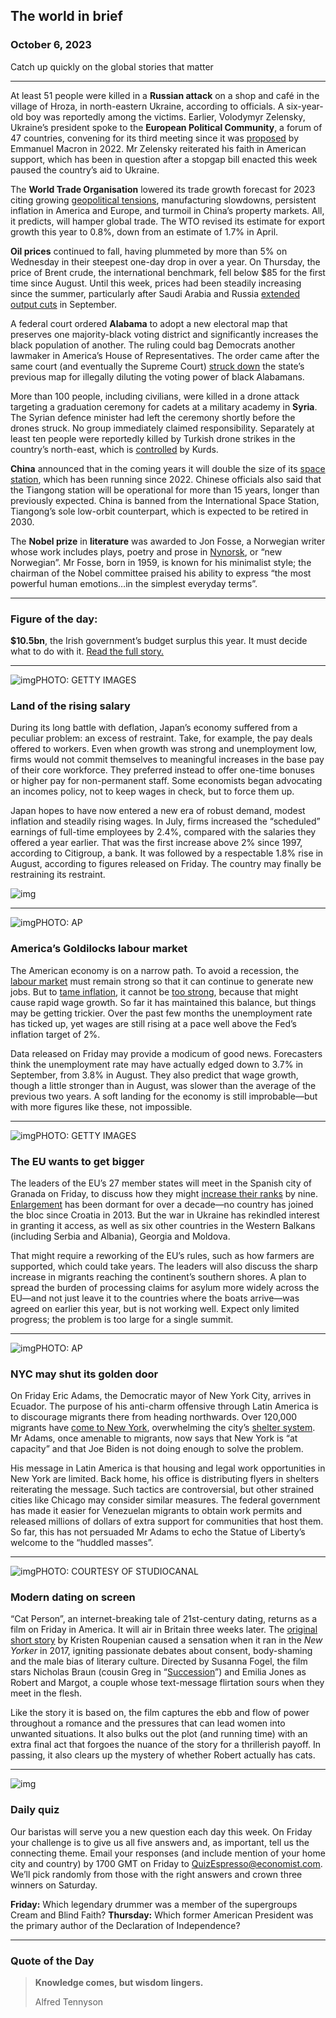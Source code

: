 ## The world in brief

### October 6, 2023

Catch up quickly on the global stories that matter



------



At least 51 people were killed in a **Russian attack** on a shop and café in the village of Hroza, in north-eastern Ukraine, according to officials. A six-year-old boy was reportedly among the victims. Earlier, Volodymyr Zelensky, Ukraine’s president spoke to the **European Political Community**, a forum of 47 countries, convening for its third meeting since it was [proposed](https://www.economist.com/europe/2022/10/06/meet-the-brand-new-european-political-community) by Emmanuel Macron in 2022. Mr Zelensky reiterated his faith in American support, which has been in question after a stopgap bill enacted this week paused the country’s aid to Ukraine.

The **World Trade Organisation** lowered its trade growth forecast for 2023 citing growing [geopolitical tensions](https://www.economist.com/special-report/2023/10/02/attempts-to-make-supply-chains-resilient-are-likely-to-fail), manufacturing slowdowns, persistent inflation in America and Europe, and turmoil in China’s property markets. All, it predicts, will hamper global trade. The WTO revised its estimate for export growth this year to 0.8%, down from an estimate of 1.7% in April.

**Oil prices** continued to fall, having plummeted by more than 5% on Wednesday in their steepest one-day drop in over a year. On Thursday, the price of Brent crude, the international benchmark, fell below $85 for the first time since August. Until this week, prices had been steadily increasing since the summer, particularly after Saudi Arabia and Russia [extended output cuts](https://www.economist.com/finance-and-economics/2023/10/03/oil-prices-fall-defying-suggestions-of-a-100-barrel) in September.

A federal court ordered **Alabama** to adopt a new electoral map that preserves one majority-black voting district and significantly increases the black population of another. The ruling could bag Democrats another lawmaker in America’s House of Representatives. The order came after the same court (and eventually the Supreme Court) [struck down](https://www.economist.com/united-states/2023/06/08/the-supreme-court-says-alabamas-electoral-map-is-discriminatory) the state’s previous map for illegally diluting the voting power of black Alabamans.

More than 100 people, including civilians, were killed in a drone attack targeting a graduation ceremony for cadets at a military academy in **Syria**. The Syrian defence minister had left the ceremony shortly before the drones struck. No group immediately claimed responsibility. Separately at least ten people were reportedly killed by Turkish drone strikes in the country’s north-east, which is [controlled](https://www.economist.com/the-economist-explains/2023/01/19/who-are-the-syrian-democratic-forces) by Kurds.

**China** announced that in the coming years it will double the size of its [space station](https://www.economist.com/china/2023/05/18/china-is-unusually-secretive-about-its-space-programme), which has been running since 2022. Chinese officials also said that the Tiangong station will be operational for more than 15 years, longer than previously expected. China is banned from the International Space Station, Tiangong’s sole low-orbit counterpart, which is expected to be retired in 2030.

The **Nobel prize** in **literature** was awarded to Jon Fosse, a Norwegian writer whose work includes plays, poetry and prose in [Nynorsk](https://www.economist.com/books-and-arts/2019/09/05/languages-are-a-battleground-for-nationalists), or “new Norwegian”. Mr Fosse, born in 1959, is known for his minimalist style; the chairman of the Nobel committee praised his ability to express “the most powerful human emotions…in the simplest everyday terms”.



------



### Figure of the day: 

**$10.5bn**, the Irish government’s budget surplus this year. It must decide what to do with it. [Read the full story.](https://www.economist.com/europe/2023/10/05/what-should-irelands-government-do-with-a-huge-budget-surplus)



------



![img](https://niceboy.online/insight/public/Espresso/PHOTOS/20231007_dap339.jpg)PHOTO: GETTY IMAGES

### Land of the rising salary

During its long battle with deflation, Japan’s economy suffered from a peculiar problem: an excess of restraint. Take, for example, the pay deals offered to workers. Even when growth was strong and unemployment low, firms would not commit themselves to meaningful increases in the base pay of their core workforce. They preferred instead to offer one-time bonuses or higher pay for non-permanent staff. Some economists began advocating an incomes policy, not to keep wages in check, but to force them up.

Japan hopes to have now entered a new era of robust demand, modest inflation and steadily rising wages. In July, firms increased the “scheduled” earnings of full-time employees by 2.4%, compared with the salaries they offered a year earlier. That was the first increase above 2% since 1997, according to Citigroup, a bank. It was followed by a respectable 1.8% rise in August, according to figures released on Friday. The country may finally be restraining its restraint.

![img](https://niceboy.online/insight/public/Espresso/PHOTOS/20231007_DAC854_0.jpg)



------



![img](https://niceboy.online/insight/public/Espresso/PHOTOS/20231007_dap345.jpg)PHOTO: AP

### America’s Goldilocks labour market

The American economy is on a narrow path. To avoid a recession, the [labour market](https://www.economist.com/finance-and-economics/2023/10/05/to-understand-americas-job-market-look-beyond-unemployed-workers) must remain strong so that it can continue to generate new jobs. But to [tame inflation](https://www.economist.com/finance-and-economics/2023/07/05/economists-draw-swords-over-how-to-fix-inflation), it cannot be [too strong](https://www.economist.com/finance-and-economics/2023/07/09/does-america-need-more-unemployment), because that might cause rapid wage growth. So far it has maintained this balance, but things may be getting trickier. Over the past few months the unemployment rate has ticked up, yet wages are still rising at a pace well above the Fed’s inflation target of 2%.

Data released on Friday may provide a modicum of good news. Forecasters think the unemployment rate may have actually edged down to 3.7% in September, from 3.8% in August. They also predict that wage growth, though a little stronger than in August, was slower than the average of the previous two years. A soft landing for the economy is still improbable—but with more figures like these, not impossible.



------



![img](https://niceboy.online/insight/public/Espresso/PHOTOS/20231007_dap343.jpg)PHOTO: GETTY IMAGES

### The EU wants to get bigger

The leaders of the EU’s 27 member states will meet in the Spanish city of Granada on Friday, to discuss how they might [increase their ranks](https://www.economist.com/europe/2023/09/28/the-eu-is-finally-rebooting-the-enlargement-machine) by nine. [Enlargement](https://www.economist.com/europe/2023/01/05/fifty-years-ago-the-eu-cracked-the-secret-of-its-current-success) has been dormant for over a decade—no country has joined the bloc since Croatia in 2013. But the war in Ukraine has rekindled interest in granting it access, as well as six other countries in the Western Balkans (including Serbia and Albania), Georgia and Moldova.

That might require a reworking of the EU’s rules, such as how farmers are supported, which could take years. The leaders will also discuss the sharp increase in migrants reaching the continent’s southern shores. A plan to spread the burden of processing claims for asylum more widely across the EU—and not just leave it to the countries where the boats arrive—was agreed on earlier this year, but is not working well. Expect only limited progress; the problem is too large for a single summit.



------



![img](https://niceboy.online/insight/public/Espresso/PHOTOS/20231007_dap336.jpg)PHOTO: AP

### NYC may shut its golden door

On Friday Eric Adams, the Democratic mayor of New York City, arrives in Ecuador. The purpose of his anti-charm offensive through Latin America is to discourage migrants there from heading northwards. Over 120,000 migrants have [come to New York](https://www.economist.com/united-states/2022/10/13/20000-asylum-seekers-are-putting-new-york-values-to-the-test), overwhelming the city’s [shelter system](https://www.economist.com/united-states/2023/08/24/new-yorks-shelter-system-is-being-overwhelmed-by-migrants). Mr Adams, once amenable to migrants, now says that New York is “at capacity” and that Joe Biden is not doing enough to solve the problem.

His message in Latin America is that housing and legal work opportunities in New York are limited. Back home, his office is distributing flyers in shelters reiterating the message. Such tactics are controversial, but other strained cities like Chicago may consider similar measures. The federal government has made it easier for Venezuelan migrants to obtain work permits and released millions of dollars of extra support for communities that host them. So far, this has not persuaded Mr Adams to echo the Statue of Liberty’s welcome to the “huddled masses”.



------



![img](https://niceboy.online/insight/public/Espresso/PHOTOS/20231007_dap334_1.jpg)PHOTO: COURTESY OF STUDIOCANAL

### Modern dating on screen

“Cat Person”, an internet-breaking tale of 21st-century dating, returns as a film on Friday in America. It will air in Britain three weeks later. The [original short story](https://www.economist.com/prospero/2017/12/14/what-is-it-about-cat-person) by Kristen Roupenian caused a sensation when it ran in the *New Yorker* in 2017, igniting passionate debates about consent, body-shaming and the male bias of literary culture. Directed by Susanna Fogel, the film stars Nicholas Braun (cousin Greg in “[Succession](https://www.economist.com/culture/2021/10/29/the-success-of-succession-proves-the-virtue-of-hateful-characters)”) and Emilia Jones as Robert and Margot, a couple whose text-message flirtation sours when they meet in the flesh.

Like the story it is based on, the film captures the ebb and flow of power throughout a romance and the pressures that can lead women into unwanted situations. It also bulks out the plot (and running time) with an extra final act that forgoes the nuance of the story for a thrillerish payoff. In passing, it also clears up the mystery of whether Robert actually has cats.



------



![img](https://niceboy.online/insight/public/Espresso/PHOTOS/QuizNEW_37_88.jpeg)

### Daily quiz

Our baristas will serve you a new question each day this week. On Friday your challenge is to give us all five answers and, as important, tell us the connecting theme. Email your responses (and include mention of your home city and country) by 1700 GMT on Friday to [QuizEspresso@economist.com](https://mail.google.com/mail/?view=cm&fs=1&tf=1&to=QuizEspresso@economist.com). We’ll pick randomly from those with the right answers and crown three winners on Saturday.

**Friday:** Which legendary drummer was a member of the supergroups Cream and Blind Faith?
**Thursday:** Which former American President was the primary author of the Declaration of Independence?



------



### Quote of the Day

> **Knowledge comes, but wisdom lingers.**
>
> Alfred Tennyson



